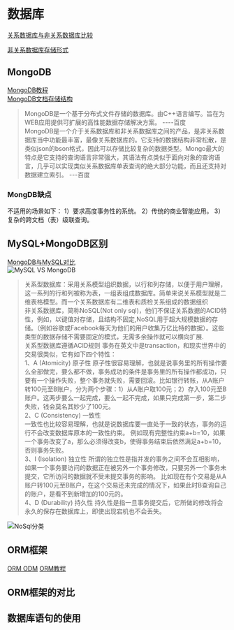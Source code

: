 # 数据库
[关系数据库与非关系数据库比较](https://my.oschina.net/u/1773689/blog/364548)

[非关系数据库存储形式](https://www.cnblogs.com/ynyhl/p/9253025.html)
## MongoDB 
[MongoDB教程](https://www.runoob.com/mongodb/mongodb-databases-documents-collections.html)   
[MongoDB文档存储结构](https://www.cnblogs.com/chenwenyin/p/13549924.html)
> MongoDB是一个基于分布式文件存储的数据库。由C++语言编写。旨在为WEB应用提供可扩展的高性能数据存储解决方案。  ----百度    
>  MongoDB是一个介于关系数据库和非关系数据库之间的产品，是非关系数据库当中功能最丰富，最像关系数据库的。它支持的数据结构非常松散，是类似json的bson格式，因此可以存储比较复杂的数据类型。Mongo最大的特点是它支持的查询语言非常强大，其语法有点类似于面向对象的查询语言，几乎可以实现类似关系数据库单表查询的绝大部分功能，而且还支持对数据建立索引。 ---百度
### MongDB缺点  
不适用的场景如下：
1）要求高度事务性的系统。
2）传统的商业智能应用。
3）复杂的跨文档（表）级联查询。
## MySQL+MongoDB区别 
[MongoDB与MySQL对比](https://www.cnblogs.com/Anderson-An/p/10162993.html)  
![MySQL VS MongoDB](../图片/mysqlVSmongodb.png)
> 关系型数据库：采用关系模型组织数据，以行和列存储，以便于用户理解，这一系列的行和列被称为表，一组表组成数据库。简单来说关系模型就是二维表格模型。而一个关系数据库有二维表和质检关系组成的数据组织   
> 非关系数据库，简称NoSQL(Not only sql)，他们不保证关系数据的ACID特性，例如，以键值对存储，且结构不固定,NoSQL用于超大规模数据的存储。（例如谷歌或Facebook每天为他们的用户收集万亿比特的数据）。这些类型的数据存储不需要固定的模式，无需多余操作就可以横向扩展.     
> 关系型数据库遵循ACID规则
事务在英文中是transaction，和现实世界中的交易很类似，它有如下四个特性：  
1、A (Atomicity) 原子性
原子性很容易理解，也就是说事务里的所有操作要么全部做完，要么都不做，事务成功的条件是事务里的所有操作都成功，只要有一个操作失败，整个事务就失败，需要回滚。比如银行转账，从A账户转100元至B账户，分为两个步骤：1）从A账户取100元；2）存入100元至B账户。这两步要么一起完成，要么一起不完成，如果只完成第一步，第二步失败，钱会莫名其妙少了100元。       
2、C (Consistency) 一致性   
一致性也比较容易理解，也就是说数据库要一直处于一致的状态，事务的运行不会改变数据库原本的一致性约束。  例如现有完整性约束a+b=10，如果一个事务改变了a，那么必须得改变b，使得事务结束后依然满足a+b=10，否则事务失败。  
3、I (Isolation) 独立性
所谓的独立性是指并发的事务之间不会互相影响，如果一个事务要访问的数据正在被另外一个事务修改，只要另外一个事务未提交，它所访问的数据就不受未提交事务的影响。
比如现在有个交易是从A账户转100元至B账户，在这个交易还未完成的情况下，如果此时B查询自己的账户，是看不到新增加的100元的。   
4、D (Durability) 持久性
持久性是指一旦事务提交后，它所做的修改将会永久的保存在数据库上，即使出现宕机也不会丢失。

![NoSql分类](../图片/NoSql分类.png)

## ORM框架
[ORM ODM](https://www.jianshu.com/p/ac6ada3a47f1)
 [ORM教程](http://www.ruanyifeng.com/blog/2019/02/orm-tutorial.html)
## ORM框架的对比
## 数据库语句的使用